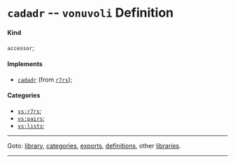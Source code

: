 

<a id='definition__vonuvoli__cadadr'></a>

# `cadadr` -- `vonuvoli` Definition


<a id='definition__vonuvoli__cadadr__kind'></a>

#### Kind

`accessor`;


<a id='definition__vonuvoli__cadadr__implements'></a>

#### Implements

 * [`cadadr`](../../r7rs/definitions/cadadr.md#definition__r7rs__cadadr) (from [`r7rs`](../../r7rs/_index.md#library__r7rs));


<a id='definition__vonuvoli__cadadr__categories'></a>

#### Categories

 * [`vs:r7rs`](../../vonuvoli/categories/vs_3a_r7rs.md#category__vonuvoli__vs_3a_r7rs);
 * [`vs:pairs`](../../vonuvoli/categories/vs_3a_pairs.md#category__vonuvoli__vs_3a_pairs);
 * [`vs:lists`](../../vonuvoli/categories/vs_3a_lists.md#category__vonuvoli__vs_3a_lists);

----

Goto: [library](../../vonuvoli/_index.md#library__vonuvoli), [categories](../../vonuvoli/categories/_index.md#toc__vonuvoli__categories), [exports](../../vonuvoli/exports/_index.md#toc__vonuvoli__exports), [definitions](../../vonuvoli/definitions/_index.md#toc__vonuvoli__definitions), other [libraries](../../_libraries.md#toc__libraries).

----

